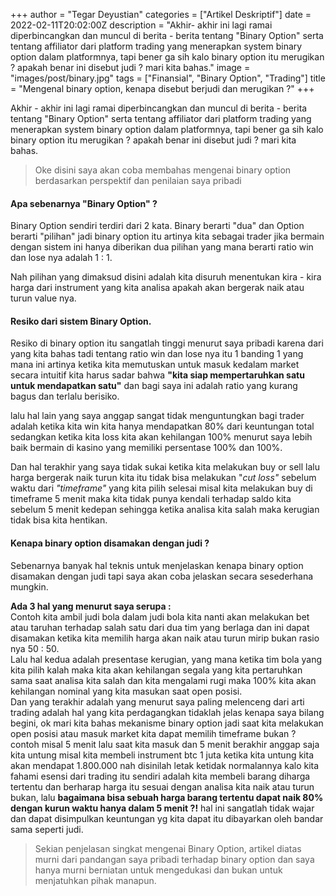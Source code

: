 +++
author = "Tegar Deyustian"
categories = ["Artikel Deskriptif"]
date = 2022-02-11T20:02:00Z
description = "Akhir- akhir ini lagi ramai diperbincangkan dan muncul di berita - berita tentang \"Binary Option\" serta tentang affiliator dari platform trading yang menerapkan system binary option dalam platformnya, tapi bener ga sih kalo binary option itu merugikan ? apakah benar ini disebut judi ? mari kita bahas."
image = "images/post/binary.jpg"
tags = ["Finansial", "Binary Option", "Trading"]
title = "Mengenal binary option, kenapa disebut berjudi dan merugikan ?"
+++

Akhir - akhir ini lagi ramai diperbincangkan dan muncul di berita - berita tentang "Binary Option" serta tentang affiliator dari platform trading yang menerapkan system binary option dalam platformnya, tapi bener ga sih kalo binary option itu merugikan ? apakah benar ini disebut judi ? mari kita bahas.

> Oke disini saya akan coba membahas mengenai binary option berdasarkan  perspektif dan penilaian saya pribadi

#### Apa sebenarnya "Binary Option" ?

Binary Option sendiri terdiri dari 2 kata. Binary berarti "dua" dan Option berarti "pilihan" jadi binary option itu artinya kita sebagai trader jika bermain dengan sistem ini hanya diberikan dua pilihan yang mana berarti ratio win dan lose nya adalah 1 : 1.

Nah pilihan yang dimaksud disini adalah kita disuruh menentukan kira - kira harga dari instrument yang kita analisa apakah akan bergerak naik atau turun value nya.

#### Resiko dari sistem Binary Option.

Resiko di binary option itu sangatlah tinggi menurut saya pribadi karena dari yang kita bahas tadi tentang ratio win dan lose nya itu 1 banding 1 yang mana ini artinya ketika kita memutuskan untuk masuk kedalam market secara intuitif kita harus sadar bahwa **"kita siap  mempertaruhkan satu untuk mendapatkan satu"** dan bagi saya ini adalah ratio yang kurang bagus dan terlalu berisiko.

lalu hal lain yang saya anggap sangat tidak menguntungkan bagi trader adalah ketika kita win kita hanya mendapatkan 80% dari keuntungan total sedangkan ketika kita loss kita akan kehilangan 100% menurut saya lebih baik bermain di kasino yang memiliki persentase 100% dan 100%.

Dan hal terakhir yang saya tidak sukai ketika kita melakukan buy or sell lalu harga bergerak naik turun kita itu tidak bisa melakukan "_cut loss"_ sebelum waktu dari _"timeframe"_ yang kita pilih selesai misal kita melakukan buy di timeframe 5 menit maka kita tidak punya kendali terhadap saldo kita sebelum 5 menit kedepan sehingga ketika analisa kita salah maka kerugian tidak bisa kita hentikan.

#### Kenapa binary option disamakan dengan judi ?

Sebenarnya banyak hal teknis untuk menjelaskan kenapa binary option disamakan dengan judi tapi saya akan coba jelaskan secara sesederhana mungkin.  
  
**Ada 3 hal yang menurut saya serupa :**  
Contoh kita ambil judi bola dalam judi bola kita nanti akan melakukan bet atau taruhan terhadap salah satu dari dua tim yang berlaga dan ini dapat disamakan ketika kita memilih harga akan naik atau turun mirip bukan rasio nya 50 : 50.   
Lalu hal kedua adalah presentase kerugian, yang mana ketika tim bola yang kita pilih kalah maka kita akan kehilangan segala yang kita pertaruhkan sama saat analisa kita salah dan kita mengalami rugi maka 100% kita akan kehilangan nominal yang kita masukan saat open posisi.  
Dan yang terakhir adalah yang menurut saya paling melenceng dari arti trading adalah hal yang kita perdagangkan tidaklah jelas kenapa saya bilang begini, ok mari kita bahas mekanisme binary option jadi saat kita melakukan open posisi atau masuk market kita dapat memilih timeframe bukan ? contoh misal 5 menit lalu saat kita masuk dan 5 menit berakhir anggap saja kita untung misal kita membeli instrument btc 1 juta ketika kita untung kita akan mendapat 1.800.000 nah disinilah letak ketidak normalannya kalo kita fahami esensi dari trading itu sendiri adalah kita membeli barang diharga tertentu dan berharap harga itu sesuai dengan analisa kita naik atau turun bukan, lalu **bagaimana bisa sebuah harga barang tertentu dapat naik 80% dengan kurun waktu hanya dalam 5 menit ?!** hal ini sangatlah tidak wajar dan dapat disimpulkan keuntungan yg kita dapat itu dibayarkan oleh bandar sama seperti judi.

> Sekian penjelasan singkat mengenai Binary Option, artikel diatas murni dari pandangan saya pribadi terhadap binary option dan saya hanya murni berniatan untuk mengedukasi dan bukan untuk menjatuhkan pihak manapun.
